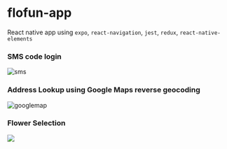 # flofun-app
React native app using `expo`, `react-navigation`, `jest`, `redux`, `react-native-elements`

### SMS code login
![sms](https://d2ppvlu71ri8gs.cloudfront.net/items/1o462P0d1b3k16243v1M/sms.gif)

### Address Lookup using Google Maps reverse geocoding
![googlemap](https://d2ppvlu71ri8gs.cloudfront.net/items/2V1S2C0p040M3F270k2G/directions.gif)

### Flower Selection
<img src="/assets/flowers2.gif?raw=true">
